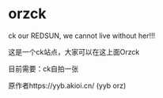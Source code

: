 # orzck

ck our REDSUN, we cannot live without her!!!

这是一个ck站点，大家可以在这上面Orzck

目前需要：ck自拍一张

原作者https://yyb.akioi.cn/
(yyb orz)
